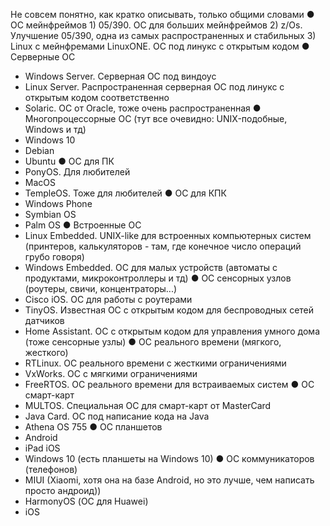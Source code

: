 Не совсем понятно, как кратко описывать, только общими словами
● ОС мейнфреймов 
    1) 05/390. ОС для больших мейнфреймов
    2) z/Os. Улучшение 05/390, одна из самых распространенных и стабильных
    3) Linux с мейнфремами LinuxONE. ОС под линукс с открытым кодом
● Серверные ОС
  - Windows Server. Серверная ОС под виндоус
  - Linux Server. Распространенная серверная ОС под линукс с открытым кодом соответственно
  - Solaric. ОС от Oracle, тоже очень распространенная
● Многопроцессорные ОС (тут все очевидно: UNIX-подобные, Windows и тд)
  - Windows 10
  - Debian
  - Ubuntu
● ОС для ПК
  - PonyOS. Для любителей
  - MacOS
  - TempleOS. Тоже для любителей
● ОС для КПК
  - Windows Phone
  - Symbian OS
  - Palm OS
● Встроенные ОС
  - Linux Embedded. UNIX-like для встроенных компьютерных систем (принтеров, калькуляторов - там, где конечное число операций грубо говоря)
  - Windows Embedded. ОС для малых устройств (автоматы с продуктами, микроконтроллеры и тд)
● ОС сенсорных узлов (роутеры, свичи, концентраторы...)
  - Cisco iOS. ОС для работы с роутерами
  - TinyOS. Известная ОС с открытым кодом для беспроводных сетей датчиков
  - Home Assistant. ОС с открытым кодом для управления умного дома (тоже сенсорные узлы)
● ОС реального времени (мягкого, жесткого)
  - RTLinux. ОС реального времени с жесткими ограничениями
  - VxWorks. ОС с мягкими ограничениями
  - FreeRTOS. ОС реального времени для встраиваемых систем
● ОС смарт-карт
  - MULTOS. Специальная ОС для смарт-карт от MasterCard
  - Java Card. ОС под написание кода на Java
  - Athena OS 755
● ОС планшетов
  - Android
  - iPad iOS
  - Windows 10 (есть планшеты на Windows 10)
● ОС коммуникаторов (телефонов)
  - MIUI (Xiaomi, хотя она на базе Android, но это лучше, чем написать просто андроид))
  - HarmonyOS (ОС для Huawei)
  - iOS
